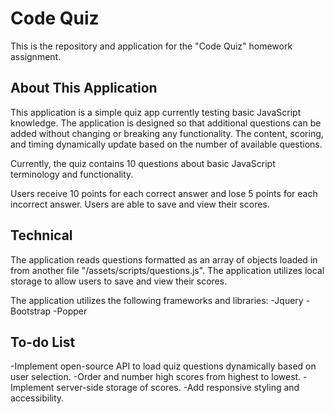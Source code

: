 # Code Quiz

This is the repository and application for the "Code Quiz" homework assignment.

## About This Application

This application is a simple quiz app currently testing basic JavaScript knowledge. The application is designed so that additional questions can be added without changing or breaking any functionality. The content, scoring, and timing dynamically update based on the number of available questions.

Currently, the quiz contains 10 questions about basic JavaScript terminology and functionality.

Users receive 10 points for each correct answer and lose 5 points for each incorrect answer. Users are able to save and view their scores.

## Technical

The application reads questions formatted as an array of objects loaded in from another file "/assets/scripts/questions.js". The application utilizes local storage to allow users to save and view their scores.

The application utilizes the following frameworks and libraries:
-Jquery
-Bootstrap
-Popper

## To-do List

-Implement open-source API to load quiz questions dynamically based on user selection.
-Order and number high scores from highest to lowest.
-Implement server-side storage of scores.
-Add responsive styling and accessibility.
